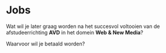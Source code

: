 Jobs
====

Wat wil je later graag worden na het succesvol voltooien van de afstudeerrichting <strong>AVD</strong> in het domein **Web & New Media**?

Waarvoor wil je betaald worden?